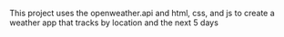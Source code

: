 This project uses the openweather.api and html, css, and js to create a weather app that tracks by location and the next 5 days 
